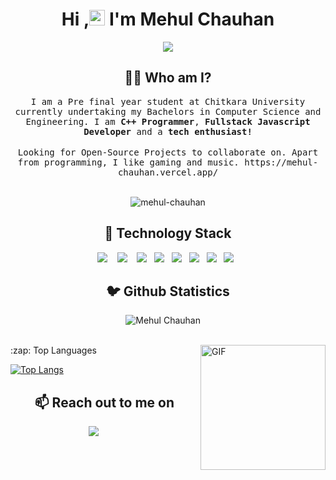 <h1 align="center">Hi ,<img src="https://media.giphy.com/media/hvRJCLFzcasrR4ia7z/giphy.gif" width="25px"> I'm Mehul Chauhan </h1>
<p align="center">

<img src="https://res.cloudinary.com/dt0v5nlzm/image/upload/v1643520199/upload_xdwtng.png" align="center">
</p>

<h2 align="center"> 👨‍💻 Who am I?</h2>
<p align="center">
  <samp>
I am a Pre final year student at Chitkara University currently undertaking my Bachelors in Computer Science and Engineering. 
I am <strong>C++ Programmer</strong>, <strong>Fullstack Javascript Developer</strong> and a <strong>tech enthusiast!</strong> 
  </samp><br><br>
  <samp>
   Looking for Open-Source Projects to collaborate on.  Apart from programming, I like gaming and music.
    https://mehul-chauhan.vercel.app/
   </samp>  
   <br/>
  <br/>
<!--   <samp>
    Currently contributing to [MetaGame](https://github.com/MetaFam/TheGame) and other open source organisations. 
  </samp> -->
<!--   <p align="left" >
 
  <h2 align="center" >Hackathons :- </h2> 
   <samp>
  <ul>
    <li>Won First Position at CIS Hackathon organised by incubateIND and Github 2021<li/>
     My team was amongst Top 6 teams from the total of 1878 registered teams in e-Yantra Fighting COVID-19 Hackathon orgainsed by IIT-Bombay 2021 <br/>
    <li>Awarded Special Mention in IGDTUW Hackathon 2020</li> <br/>
    <li>Participated Solo in BUIDL IT 2021 by Polygon and Won in two Categories :- 2nd at Moralis($3500) and Filecoin Prize Pool($250) among 5000 participants </li>
   <ul/>
   </samp> 
   </p> -->
 
  <p align="center">
    <img src="https://res.cloudinary.com/dt0v5nlzm/image/upload/v1643520225/crop_fddxhs.jpg" alt="mehul-chauhan" /> 
  </p>          
 
</p>

<h2 align="center"> 🔭 Technology Stack</h2>
<p align="center">
  <img src="https://img.shields.io/badge/node.js%20-%2343853D.svg?&style=for-the-badge&logo=node.js&logoColor=white" />&nbsp;&nbsp;&nbsp;
  <img src="https://img.shields.io/badge/react%20-%2300D9FF.svg?&style=for-the-badge&logo=react&logoColor=white" />&nbsp;&nbsp;&nbsp;
  <img src="https://img.shields.io/badge/django%20-%231572B6.svg?&style=for-the-badge&logo=django&logoColor=white" />&nbsp;&nbsp;
  <img src="https://img.shields.io/badge/docker%20-%231572B6.svg?&style=for-the-badge&logo=docker&logoColor=white" />&nbsp;&nbsp; 
  <img src="https://img.shields.io/badge/javascript%20-%231572B6.svg?&style=for-the-badge&logo=javascript&logoColor=white" />&nbsp;&nbsp;
<!--   <img src="https://img.shields.io/badge/mongodb%20-%231572B6.svg?&style=for-the-badge&logo=mongodb&logoColor=white" />&nbsp;&nbsp; -->
  <img src="https://img.shields.io/badge/mysql%20-%231572B6.svg?&style=for-the-badge&logo=mysql&logoColor=white" />&nbsp;&nbsp;
  <img src="https://img.shields.io/badge/heroku%20-%231572B6.svg?&style=for-the-badge&logo=heroku&logoColor=white" />&nbsp;&nbsp;
  <img src="https://img.shields.io/badge/git%20-%231572B6.svg?&style=for-the-badge&logo=git&logoColor=white" />&nbsp;&nbsp;
 
</p>

<h2 align="center">🐦 Github Statistics </h2>
<p align="center">
<img src="https://github-readme-stats.vercel.app/api?username=Mehul208&layout=compact&hide=html&theme=jolly" alt="Mehul Chauhan" />&nbsp;&nbsp;&nbsp;&nbsp;
</p>

<br/>
 
  <img align="right" alt="GIF" src="https://general.stdcdn.com/animation_500_kkcayqws.gif" width="200" height="200" />
  <summary>:zap: Top Languages </summary>
  
  [![Top Langs](https://github-readme-stats.vercel.app/api/top-langs/?username=Mehul208&layout=compact)](https://github.com/anuraghazra/github-readme-stats)
   <h2 align="center">📫 Reach out to me on</h2>
     
<p align="center">
   <a target="_blank"href="https://www.linkedin.com/in/mc9/"><img src="https://img.shields.io/badge/linkedin-%230077B5.svg?&style=for-the-badge&logo=linkedin&logoColor=white" /></a>&nbsp;&nbsp;&nbsp;&nbsp;
</a>&nbsp;&nbsp;&nbsp;&nbsp;
</p>
